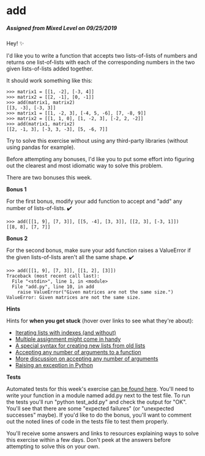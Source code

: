 # add
##### Assigned from Mixed Level on 09/25/2019

Hey! ✨

I'd like you to write a function that accepts two lists-of-lists of numbers and returns one list-of-lists with each of the corresponding numbers in the two given lists-of-lists added together.

It should work something like this:

    >>> matrix1 = [[1, -2], [-3, 4]]
    >>> matrix2 = [[2, -1], [0, -1]]
    >>> add(matrix1, matrix2)
    [[3, -3], [-3, 3]]
    >>> matrix1 = [[1, -2, 3], [-4, 5, -6], [7, -8, 9]]
    >>> matrix2 = [[1, 1, 0], [1, -2, 3], [-2, 2, -2]]
    >>> add(matrix1, matrix2)
    [[2, -1, 3], [-3, 3, -3], [5, -6, 7]]

Try to solve this exercise without using any third-party libraries (without using pandas for example).

Before attempting any bonuses, I'd like you to put some effort into figuring out the clearest and most idiomatic way to solve this problem.

There are two bonuses this week.

**Bonus 1**

For the first bonus, modify your add function to accept and "add" any number of lists-of-lists. ✔️

    >>> add([[1, 9], [7, 3]], [[5, -4], [3, 3]], [[2, 3], [-3, 1]])
    [[8, 8], [7, 7]]

**Bonus 2**

For the second bonus, make sure your add function raises a ValueError if the given lists-of-lists aren't all the same shape. ✔️

    >>> add([[1, 9], [7, 3]], [[1, 2], [3]])
    Traceback (most recent call last):
      File "<stdin>", line 1, in <module>
      File "add.py", line 10, in add
        raise ValueError("Given matrices are not the same size.")
    ValueError: Given matrices are not the same size.

**Hints**

Hints for **when you get stuck** (hover over links to see what they're about):

*   [Iterating lists with indexes (and without)](http://treyhunner.com/2016/04/how-to-loop-with-indexes-in-python/ "When looping over multiple lists at once, indexes aren't usually necessary")
*   [Multiple assignment might come in handy](https://treyhunner.com/2018/03/tuple-unpacking-improves-python-code-readability/ "Multiple assignment is very common to see while looping")
*   [A special syntax for creating new lists from old lists](https://treyhunner.com/2015/12/python-list-comprehensions-now-in-color/ "List comprehensions are a special purpose tool for a special kind of looping")
*   [Accepting any number of arguments to a function](https://treyhunner.com/2018/10/asterisks-in-python-what-they-are-and-how-to-use-them/#Asterisks_for_packing_arguments_given_to_function "*args and **kwargs idiom allows accepting multiple arguments passed to a function")
*   [More discussion on accepting any number of arguments](https://stackoverflow.com/questions/36901/what-does-double-star-asterisk-and-star-asterisk-do-for-parameters/36908#36908 "Lots of examples of * and ** in here")
*   [Raising an exception in Python](https://stackoverflow.com/questions/2052390/manually-raising-throwing-an-exception-in-python "Examples of how to raise an manually exception in Python")

**Tests**

Automated tests for this week's exercise [can be found here](https://www.pythonmorsels.com/exercises/cb8fbdd52cf14f8cb31df4f06343cccf/tests/). You'll need to write your function in a module named add.py next to the test file. To run the tests you'll run "python test_add.py" and check the output for "OK". You'll see that there are some "expected failures" (or "unexpected successes" maybe). If you'd like to do the bonus, you'll want to comment out the noted lines of code in the tests file to test them properly.

You'll receive some answers and links to resources explaining ways to solve this exercise within a few days. Don't peek at the answers before attempting to solve this on your own.
